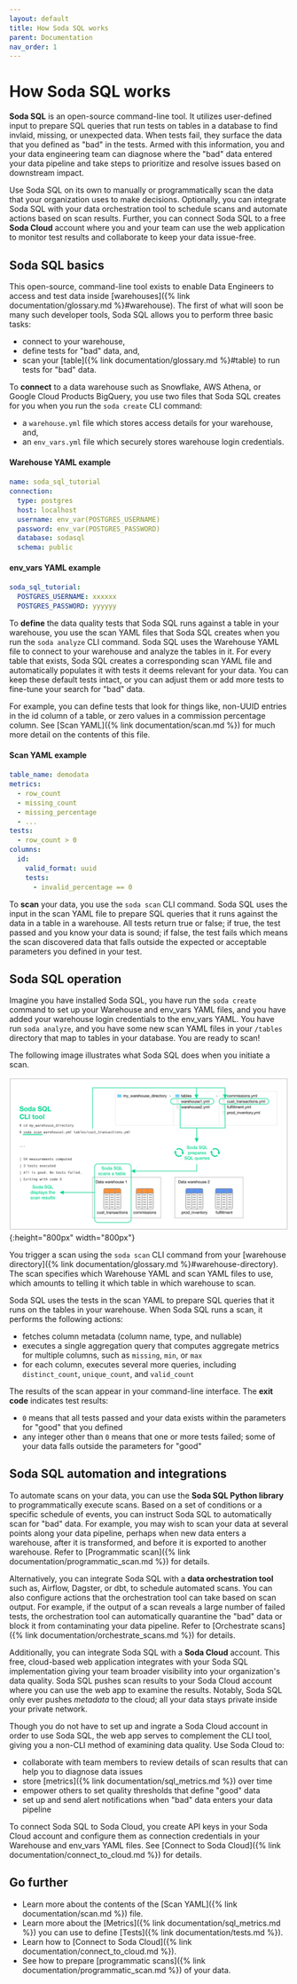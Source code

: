 ```yaml
---
layout: default
title: How Soda SQL works
parent: Documentation
nav_order: 1
---
```


# How Soda SQL works

**Soda SQL** is an open-source command-line tool. It utilizes user-defined input to prepare SQL queries that run tests on tables in a database to find invlaid, missing, or unexpected data. When tests fail, they surface the data that you defined as "bad" in the tests. Armed with this information, you and your data engineering team can diagnose where the "bad" data entered your data pipeline and take steps to prioritize and resolve issues based on downstream impact. 

Use Soda SQL on its own to manually or programmatically scan the data that your organization uses to make decisions. Optionally, you can integrate Soda SQL with your data orchestration tool to schedule scans and automate actions based on scan results. Further, you can connect Soda SQL to a free **Soda Cloud** account where you and your team can use the web application to monitor test results and collaborate to keep your data issue-free.


## Soda SQL basics

This open-source, command-line tool exists to enable Data Engineers to access and test data inside [warehouses]({% link documentation/glossary.md %}#warehouse). The first of what will soon be many such developer tools, Soda SQL allows you to perform three basic tasks: 

- connect to your warehouse, 
- define tests for "bad" data, and, 
- scan your [table]({% link documentation/glossary.md %}#table) to run tests for "bad" data.


To **connect** to a data warehouse such as Snowflake, AWS Athena, or Google Cloud Products BigQuery, you use two files that Soda SQL creates for you when you run the `soda create` CLI command: 
- a `warehouse.yml` file which stores access details for your warehouse, and, 
- an `env_vars.yml` file which securely stores warehouse login credentials.

#### Warehouse YAML example
```yaml
name: soda_sql_tutorial
connection:
  type: postgres
  host: localhost
  username: env_var(POSTGRES_USERNAME)
  password: env_var(POSTGRES_PASSWORD)
  database: sodasql
  schema: public
```

#### env_vars YAML example
```yaml
soda_sql_tutorial:
  POSTGRES_USERNAME: xxxxxx
  POSTGRES_PASSWORD: yyyyyy
```

To **define** the data quality tests that Soda SQL runs against a table in your warehouse, you use the scan YAML files that Soda SQL creates when you run the `soda analyze` CLI command. Soda SQL uses the Warehouse YAML file to connect to your warehouse and analyze the tables in it. For every table that exists, Soda SQL creates a corresponding scan YAML file and automatically populates it with tests it deems relevant for your data. You can keep these default tests intact, or you can adjust them or add more tests to fine-tune your search for "bad" data. 

For example, you can define tests that look for things like, non-UUID entries in the id column of a table, or zero values in a commission percentage column. See [Scan YAML]({% link documentation/scan.md %}) for much more detail on the contents of this file.

#### Scan YAML example
```yaml
table_name: demodata
metrics:
  - row_count
  - missing_count
  - missing_percentage
  - ...
tests:
  - row_count > 0
columns:
  id:
    valid_format: uuid
    tests:
      - invalid_percentage == 0
```

To **scan** your data, you use the `soda scan` CLI command. Soda SQL uses the input in the scan YAML file to prepare SQL queries that it runs against the data in a table in a warehouse. All tests return true or false; if true, the test passed and you know your data is sound; if false, the test fails which means the scan discovered data that falls outside the expected or acceptable parameters you defined in your test. 
 

## Soda SQL operation

Imagine you have installed Soda SQL, you have run the `soda create` command to set up your Warehouse and env_vars YAML files, and you have added your warehouse login credentials to the env_vars YAML. You have run `soda analyze`, and you have some new scan YAML files in your `/tables` directory that map to tables in your database. You are ready to scan! 

The following image illustrates what Soda SQL does when you initiate a scan.

![soda-operation](../assets/images/soda-operation.png){:height="800px" width="800px"}

You trigger a scan using the `soda scan` CLI command from your [warehouse directory]({% link documentation/glossary.md %}#warehouse-directory). The scan specifies which Warehouse YAML and scan YAML files to use, which amounts to telling it which table in which warehouse to scan. 

Soda SQL uses the tests in the scan YAML to prepare SQL queries that it runs on the tables in your warehouse. When Soda SQL runs a scan, it performs the following actions:
- fetches column metadata (column name, type, and nullable)
- executes a single aggregation query that computes aggregate metrics for multiple columns, such as `missing`, `min`, or `max`
- for each column, executes several more queries, including `distinct_count`, `unique_count`, and `valid_count`

The results of the scan appear in your command-line interface. The **exit code** indicates test results: 
- `0` means that all tests passed and your data exists within the parameters for "good" that you defined 
- any integer other than `0` means that one or more tests failed; some of your data falls outside the parameters for "good"


## Soda SQL automation and integrations

To automate scans on your data, you can use the **Soda SQL Python library** to programmatically execute scans. Based on a set of conditions or a specific schedule of events, you can instruct Soda SQL to automatically scan for "bad" data. For example, you may wish to scan your data at several points along your data pipeline, perhaps when new data enters a warehouse, after it is transformed, and before it is exported to another warehouse. Refer to [Programmatic scan]({% link documentation/programmatic_scan.md %}) for details. 

Alternatively, you can integrate Soda SQL with a **data orchestration tool** such as, Airflow, Dagster, or dbt, to schedule automated scans. You can also configure actions that the orchestration tool can take based on scan output. For example, if the output of a scan reveals a large number of failed tests, the orchestration tool can automatically quarantine the "bad" data or block it from contaminating your data pipeline. Refer to [Orchestrate scans]({% link documentation/orchestrate_scans.md %}) for details.

Additionally, you can integrate Soda SQL with a **Soda Cloud** account. This free, cloud-based web application integrates with your Soda SQL implementation giving your team broader visibility into your organization's data quality. Soda SQL pushes scan results to your Soda Cloud account where you can use the web app to examine the results. Notably, Soda SQL only ever pushes *metadata* to the cloud; all your data stays private inside your private network. 

Though you do not have to set up and ingrate a Soda Cloud account in order to use Soda SQL, the web app serves to complement the CLI tool, giving you a non-CLI method of examining data quality. Use Soda Cloud to:

- collaborate with team members to review details of scan results that can help you to diagnose data issues
- store [metrics]({% link documentation/sql_metrics.md %}) over time
- empower others to set quality thresholds that define "good" data
- set up and send alert notifications when "bad" data enters your data pipeline

To connect Soda SQL to Soda Cloud, you create API keys in your Soda Cloud account and configure them as connection credentials in your Warehouse and env_vars YAML files. See [Connect to Soda Cloud]({% link documentation/connect_to_cloud.md %}) for details. 

## Go further
* Learn more about the contents of the [Scan YAML]({% link documentation/scan.md %}) file.
* Learn more about the [Metrics]({% link documentation/sql_metrics.md %}) you can use to define [Tests]({% link documentation/tests.md %}).
* Learn how to [Connect to Soda Cloud]({% link documentation/connect_to_cloud.md %}).
* See how to prepare [programmatic scans]({% link documentation/programmatic_scan.md %}) of your data.